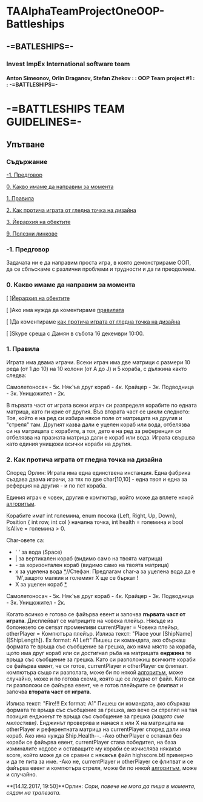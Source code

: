 ﻿# TAAlphaTeamProjectOneOOP-Battleships

## -=BATLESHIPS=-

### Invest ImpEx International software team

#### Anton Simeonov, Orlin Draganov, Stefan Zhekov : : OOP Team project #1 : : -=BATTLESHIPS=-

# -=BATTLESHIPS TEAM GUIDELINES=-

## Упътване

### Съдържание
[\-1. Предговор](#preface) 

[0. Какво имаме да направим за момента](#todos) 

[1. Правила](#rules) 

[2. Как протича играта от гледна точка на дизайна](#gameFlow) 

[3. Йерархия на обектите](#objHierarchy) 

[9. Полезни линкове](#usefulLinks) 

<a name="preface" />

### \-1. Предговор

Задачата ни е да направим проста игра, в която демонстрираме ООП, да се сблъскаме с различни проблеми и трудности и да ги преодолеем. 

<a name="todos" />

### 0. Какво имаме да направим за момента

[ ][Йерархия на обектите](#objHierarchy)

[ ]Ако има нужда да коментираме [правилата](#rules)

[ ]Да коментираме [как протича играта от гледна точка на дизайна](#gameFlow)

[ ]Skype среща с Дамян в събота 16 декември 10:00.

<a name="rules" />

### 1. Правила

Играта има двама играчи. Всеки играч има две матрици с размери 10 реда (от 1 до 10) на 10 колони (от A до J) и 5 кораба, с дължина както следва:

Самолетоносач - 5к.
Няк`ъв друг кораб - 4к.
Крайцер - 3к.
Подводница - 3к.
Унищожител - 2к.

В първата част от играта всеки играч си разпределя корабите по едната матрица, като ги крие от другия. 
Във втората част се цикли следното:
Тоя, който е на ред си избира някое поле от матрицата на другия и "стреля" там. Другият казва дали е уцелен кораб или вода, отбелязва си на матрицата с корабите, а тоя, дето е на ред за референция си отбелязва на празната матрица дали е кораб или вода.
Играта свършва като единия унищожи всички кораби на другия.

<a name="gameFlow" /> 

### 2. Как протича играта от гледна точка на дизайна

Според Орлин:
Играта има една единствена инстанция. Една фабрика създава двама играчи, за тях по две char[10,10] \- една твоя и една за реферция на другия \- и по пет кораба. 

Единия играч е човек, другия е компютър, който може да вплете някой [алгоритъм](#algorithm). 

Корабите имат int големина, enum посока {Left, Right, Up, Down}, Position { int row, int col } начална точка, int health = големина и bool IsAlive = големина > 0.

Char\-овете са:

- \' \' за вода (Space)
- | за вертикален кораб \(видимо само на твоята матрица\)
- \- за хоризонтален кораб \(видимо само на твоята матрица\)
- x за уцелена вода [\*](#view)//Стефан: Предлагам char-a за уцелена вода да е 'М',защото малкия и големият Х ще се бъркат ! 
- X за уцелен кораб [\*](#view) 

Самолетоносач - 5к.
Няк`ъв друг кораб - 4к.
Крайцер - 3к.
Подводница - 3к.
Унищожител - 2к.

Когато всичко е готово се файърва евент и започва **първата част от играта**. Дисплейват се матриците на човека плейър. Някъде из болонезето се сетват променливи currentPlayer = Човека плейър, otherPlayer = Компютъра плейър.
Излиза текст: "Place your \[ShipName\] \(\[ShipLength\]\). Ex format: A1 Left"
Пишеш си командата, ако сбъркаш формата те връща със съобщение за грешка, ако няма място за кораба, щото има друг кораб или си достигнал ръба на матрицата **енджина** те връща със съобщение за грешка. 
Като си разположиш всичките кораби се файърва евент, че си готов, currentPlayer и otherPlayer се флипват. компютъра също ги разполага, може би по някой [алгоритъм](#algorithm), може случайно, може и по готова схема, която ще се лоудне от файл.
Като си ги разположи се файърва евент, че е готов плейърите се флипват и започва **втората част от играта**.

Излиза текст: "Fire!!! Ex format: A1"
Пишеш си командата, ако сбъркаш формата те връща със съобщение за грешка, ако вече си стрелял на тая позиция енджинът те връща със съобщение за грешка *\(защото сме милостиви\)*. 
Енджинът проверява и нанася x или X на матрицата на otherPlayer и референтната матрица на currentPlayer според дали има кораб. Ако има нужда Ship.Health\-\-. 
-Ако otherPlayer е останал без кораби се файърва евент, currentPlayer става победител, на база изминалите ходове и оставащите му кораби се изчислява някакъв score, който може да се сравни с някакъв файл highscore.btl примерно и да те пита за име. 
-Ако не, currentPlayer и otherPlayer се флипват и се файърва евент и компютъра стреля, може би по някой [алгоритъм](#algorithm), може и случайно.

**\[14.12.2017, 19:50\]**Орлин: *Сори, повече не мога да пиша в момента, сядам на трапезата.*